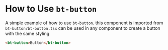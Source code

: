 # How to Use `bt-button`

A simple example of how to use `bt-button`.
this component is imported from `bt-button/bt-button.tsx`
can be used in any component to create a button with the same styling

```html
<bt-button>Button</bt-button>
```